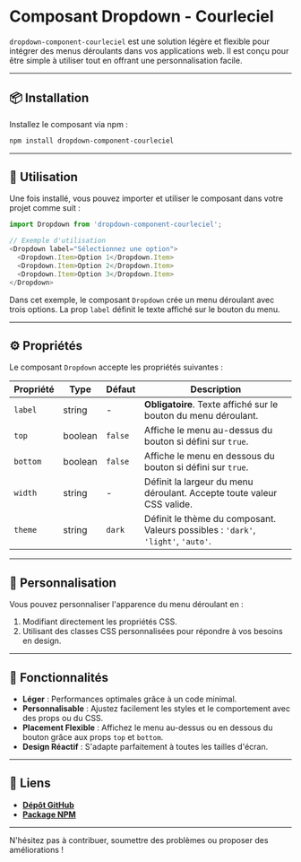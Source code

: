 
# Composant Dropdown - Courleciel

`dropdown-component-courleciel` est une solution légère et flexible pour intégrer des menus déroulants dans vos applications web. Il est conçu pour être simple à utiliser tout en offrant une personnalisation facile.

---

## 📦 Installation

Installez le composant via npm :

```bash
npm install dropdown-component-courleciel
```

---

## 🚀 Utilisation

Une fois installé, vous pouvez importer et utiliser le composant dans votre projet comme suit :

```javascript
import Dropdown from 'dropdown-component-courleciel';

// Exemple d'utilisation
<Dropdown label="Sélectionnez une option">
  <Dropdown.Item>Option 1</Dropdown.Item>
  <Dropdown.Item>Option 2</Dropdown.Item>
  <Dropdown.Item>Option 3</Dropdown.Item>
</Dropdown>
```

Dans cet exemple, le composant `Dropdown` crée un menu déroulant avec trois options.
La prop `label` définit le texte affiché sur le bouton du menu.

---

## ⚙️ Propriétés

Le composant `Dropdown` accepte les propriétés suivantes :

| Propriété  | Type    | Défaut   | Description                                                                 |
|------------|---------|----------|-----------------------------------------------------------------------------|
| `label`    | string  | -        | **Obligatoire**. Texte affiché sur le bouton du menu déroulant.             |
| `top`      | boolean | `false`  | Affiche le menu au-dessus du bouton si défini sur `true`.                   |
| `bottom`   | boolean | `false`  | Affiche le menu en dessous du bouton si défini sur `true`.                  |
| `width`    | string  | -        | Définit la largeur du menu déroulant. Accepte toute valeur CSS valide.      |
| `theme`    | string  | `dark`   | Définit le thème du composant. Valeurs possibles : `'dark'`, `'light'`, `'auto'`. |

---

## 🎨 Personnalisation

Vous pouvez personnaliser l'apparence du menu déroulant en :

1. Modifiant directement les propriétés CSS.
2. Utilisant des classes CSS personnalisées pour répondre à vos besoins en design.

---

## 🌟 Fonctionnalités

- **Léger** : Performances optimales grâce à un code minimal.
- **Personnalisable** : Ajustez facilement les styles et le comportement avec des props ou du CSS.
- **Placement Flexible** : Affichez le menu au-dessus ou en dessous du bouton grâce aux props `top` et `bottom`.
- **Design Réactif** : S'adapte parfaitement à toutes les tailles d'écran.

---

## 🔗 Liens

- **[Dépôt GitHub](https://github.com/Courleciel/wealthhealth-components_Dropdown)**
- **[Package NPM](https://www.npmjs.com/package/@courleciel/dropdown)**

---

N'hésitez pas à contribuer, soumettre des problèmes ou proposer des améliorations !
